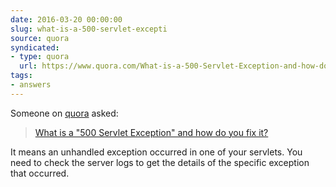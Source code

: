 ```yaml
---
date: 2016-03-20 00:00:00
slug: what-is-a-500-servlet-excepti
source: quora
syndicated:
- type: quora
  url: https://www.quora.com/What-is-a-500-Servlet-Exception-and-how-do-you-fix-it/answer/Roy-Tang
tags:
- answers
---
```


Someone on [quora](https://quora.com) asked:

> [What is a "500 Servlet Exception" and how do you fix it?](https://www.quora.com/What-is-a-500-Servlet-Exception-and-how-do-you-fix-it/answer/Roy-Tang)


It means an unhandled exception occurred in one of your servlets. You need to check the server logs to get the details of the specific exception that occurred.